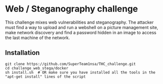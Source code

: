 # Web / Steganography challenge

This challenge mixes web vulnerabilities and steganography. The attacker must find a way to upload and run a webshell on a picture management site, make network discovery and find a password hidden in an image to access the last machine of the network.

## Installation

	git clone https://github.com/SuperTeam1nsa/THC_challenge.git
	cd challenge_web_stega/docker
	sh install.sh  # OR make sure you have installed all the tools in the "apt-get install" lines of the script